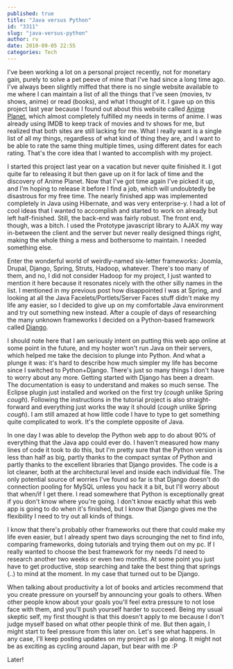 ```yaml
---
published: true
title: "Java versus Python"
id: "3311"
slug: "java-versus-python"
author: rv
date: 2010-09-05 22:55
categories: Tech
---
```

I've been working a lot on a personal project recently, not for monetary gain, purely to solve a pet peeve of mine that I've had since a long time ago. I've always been slightly miffed that there is no single website available to me where I can maintain a list of all the things that I've seen (movies, tv shows, anime) or read (books), and what I thought of it. I gave up on this project last year because I found out about this website called <a href="http://www.anime-planet.com/" target="_blank">Anime Planet</a>, which almost completely fulfilled my needs in terms of anime. I was already using IMDB to keep track of movies and tv shows for me, but realized that both sites are still lacking for me. What I really want is a single list of all my things, regardless of what kind of thing they are, and I want to be able to rate the same thing multiple times, using different dates for each rating. That's the core idea that I wanted to accomplish with my project.

I started this project last year on a vacation but never quite finished it. I got quite far to releasing it but then gave up on it for lack of time and the discovery of Anime Planet. Now that I've got time again I've picked it up, and I'm hoping to release it before I find a job, which will undoubtedly be disastrous for my free time. The nearly finished app was implemented completely in Java using Hibernate, and was very enterprise-y. I had a lot of cool ideas that I wanted to accomplish and started to work on already but left half-finished. Still, the back-end was fairly robust. The front end, though, was a bitch. I used the Prototype javascript library to AJAX my way in-between the client and the server but never really designed things right, making the whole thing a mess and bothersome to maintain. I needed something else.

Enter the wonderful world of weirdly-named six-letter frameworks: Joomla, Drupal, Django, Spring, Struts, Hadoop, whatever. There's too many of them, and no, I did not consider Hadoop for my project, I just wanted to mention it here because it resonates nicely with the other silly names in the list. I mentioned in my previous post how disappointed I was at Spring, and looking at all the Java Facelets/Portlets/Server Faces stuff didn't make my life any easier, so I decided to give up on my comfortable Java environment and try out something new instead. After a couple of days of researching the many unknown frameworks I decided on a Python-based framework called <a href="https://en.wikipedia.org/wiki/Django_(web_framework)" target="_blank">Django</a>.

I should note here that I am seriously intent on putting this web app online at some point in the future, and my hoster won't run Java on their servers, which helped me take the decision to plunge into Python. And what a plunge it was: it's hard to describe how much simpler my life has become since I switched to Python+Django. There's just so many things I don't have to worry about any more. Getting started with Django has been a dream. The documentation is easy to understand and makes so much sense. The Eclipse plugin just installed and worked on the first try (*cough* unlike Spring *cough*). Following the instructions in the tutorial project is also straight-forward and everything just works the way it should (*cough* unlike Spring *cough*). I am still amazed at how little code I have to type to get something quite complicated to work. It's the complete opposite of Java.

In one day I was able to develop the Python web app to do about 90% of everything that the Java app could ever do. I haven't measured how many lines of code it took to do this, but I'm pretty sure that the Python version is less than half as big, partly thanks to the compact syntax of Python and partly thanks to the excellent libraries that Django provides. The code is a lot cleaner, both at the architectural level and inside each individual file. The only potential source of worries I've found so far is that Django doesn't do connection pooling for MySQL unless you hack it a bit, but I'll worry about that when/if I get there. I read somewhere that Python is exceptionally great if you don't know where you're going. I don't know exactly what this web app is going to do when it's finished, but I know that Django gives me the flexibility I need to try out all kinds of things.

I know that there's probably other frameworks out there that could make my life even easier, but I already spent two days scrounging the net to find info, comparing frameworks, doing tutorials and trying them out on my pc. If I really wanted to choose the best framework for my needs I'd need to research another two weeks or even two months. At some point you just have to get productive, stop searching and take the best thing that springs (..) to mind at the moment. In my case that turned out to be Django.

When talking about productivity a lot of books and articles recommend that you create pressure on yourself by announcing your goals to others. When other people know about your goals you'll feel extra pressure to not lose face with them, and you'll push yourself harder to succeed. Being my usual skeptic self, my first thought is that this doesn't apply to me because I don't judge myself based on what other people think of me. But then again, I might start to feel pressure from this later on. Let's see what happens. In any case, I'll keep posting updates on my project as I go along. It might not be as exciting as cycling around Japan, but bear with me :P

Later!